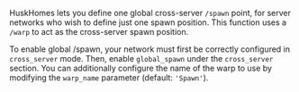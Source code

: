 HuskHomes lets you define one global cross-server `/spawn` point, for server networks who wish to define just one spawn position. This function uses a `/warp` to act as the cross-server spawn position.

To enable global /spawn, your network must first be correctly configured in `cross_server` mode. Then, enable `global_spawn` under the `cross_server` section. You can additionally configure the name of the warp to use by modifying the `warp_name` parameter (default: `'Spawn'`).
